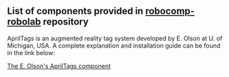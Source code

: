 ## List of components provided in [robocomp-robolab](https://github.com/robocomp/robocomp-robolab) repository ##

AprilTags is an augmented reality tag system developed by E. Olson at U. of Michigan, USA. A complete explanation and installation guide can be found in the link below:

[The E. Olson's AprilTags component](http://robocomp.github.io/website/2015/05/23/apriltags/)

